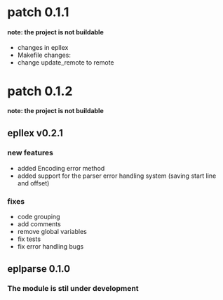 # patch 0.1.1
#### note: the project is not buildable
* changes in epllex
* Makefile changes:
*   change update_remote to remote 

# patch 0.1.2
#### note: the project is not buildable
## epllex v0.2.1
### new features
* added Encoding error method
* added support for the parser error handling system (saving start line and offset)

### fixes
* code grouping
* add comments  
* remove global variables
* fix tests 
* fix error handling bugs

## eplparse 0.1.0
### The module is stil under development
